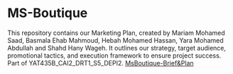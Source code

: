 # MS-Boutique
This repository contains our Marketing Plan, created by Mariam Mohamed Saad, Basmala Ehab Mahmoud, Hebah Mohamed Hassan, Yara Mohamed Abdullah and Shahd Hany Wageh. It outlines our strategy, target audience, promotional tactics, and execution framework to ensure project success. Part of YAT435B_CAI2_DRT1_S5_DEPI2.
[MsBoutique-Brief&Plan](https://drive.google.com/drive/folders/14KKaoW686-6O028wcWoMF8MBPhK8gEJc?usp=drive_link)
